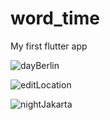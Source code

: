 # word_time

My first flutter app

![dayBerlin](https://user-images.githubusercontent.com/46820391/106897944-e29da380-66f3-11eb-87df-6371d3763028.png)


![editLocation](https://user-images.githubusercontent.com/46820391/106897936-e0d3e000-66f3-11eb-8d21-eba990c0dc4c.png)


![nightJakarta](https://user-images.githubusercontent.com/46820391/106897960-e5989400-66f3-11eb-8e28-ffed41e4a0fa.png)

